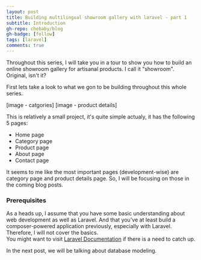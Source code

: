 ```yaml
---
layout: post
title: Building multilingual showroom gallery with laravel - part 1
subtitle: Introduction
gh-repo: chebaby/blog
gh-badge: [follow]
tags: [laravel]
comments: true
---
```


Throughout this series, I will take you in a tour to show you how to build an online showroom gallery for artisanal products. I call it "showroom". Original, isn't it?

First lets take a look to what we gon to be building throughout this whole series.

[image - catgories] [image - product details]

This is relatively a small project, it's quite simple actualy, it has the following 5 pages:

* Home page
* Category page
* Product page
* About page
* Contact page

It seems to me like the most important pages (development-wise) are category page and product details page. So, I will be focusing on those in the coming blog posts.

### Prerequisites

As a heads up, I assume that you have some basic understanding about web development as well as Laravel. And that you've at least build a composer-powered application previously, especially with Laravel. Therefore, I will not cover the basics.  
You might want to visit [Laravel Documentation](https://laravel.com/docs/8.x) if there is a need to catch up.

In the next post, we will be talking about database modeling.
